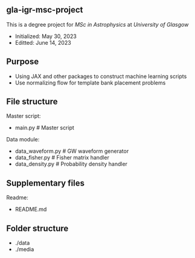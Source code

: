 ## gla-igr-msc-project
This is a degree project for *MSc in Astrophysics* at *University of Glasgow*
- Initialized: May 30, 2023
- Editted: June 14, 2023

## Purpose
- Using JAX and other packages to construct machine learning scripts
- Use normalizing flow for template bank placement problems

## File structure
Master script:
- main.py           # Master script

Data module:
- data_waveform.py  # GW waveform generator
- data_fisher.py    # Fisher matrix handler
- data_density.py   # Probability density handler

## Supplementary files
Readme:
- README.md

## Folder structure
- ./data
- ./media